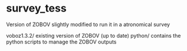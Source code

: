 # survey_tess
Version of ZOBOV slightly modified to run it in a atronomical survey

voboz1.3.2/ existing version of ZOBOV (up to date)
python/ contains the python scripts to manage the ZOBOV outputs

